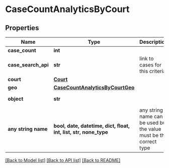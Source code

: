 # CaseCountAnalyticsByCourt


## Properties
Name | Type | Description | Notes
------------ | ------------- | ------------- | -------------
**case_count** | **int** |  | 
**case_search_api** | **str** | link to cases for this criteria. | 
**court** | [**Court**](Court.md) |  | 
**geo** | [**CaseCountAnalyticsByCourtGeo**](CaseCountAnalyticsByCourtGeo.md) |  | 
**object** | **str** |  | defaults to "CaseCountAnalyticsByCourt"
**any string name** | **bool, date, datetime, dict, float, int, list, str, none_type** | any string name can be used but the value must be the correct type | [optional]

[[Back to Model list]](../README.md#documentation-for-models) [[Back to API list]](../README.md#documentation-for-api-endpoints) [[Back to README]](../README.md)


